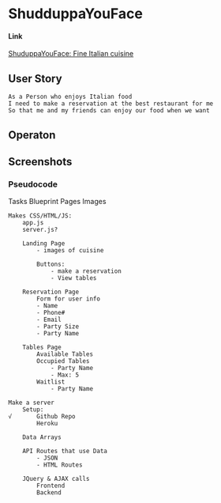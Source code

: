 # ShudduppaYouFace

#### Link
[ShuduppaYouFace: Fine Italian cuisine](https://n0matic.github.io/ShudduppaYouFace/)

## User Story

```````
As a Person who enjoys Italian food
I need to make a reservation at the best restaurant for me
So that me and my friends can enjoy our food when we want
```````

## Operaton

## Screenshots

### Pseudocode


Tasks
    Blueprint Pages
        Images

    Makes CSS/HTML/JS:
        app.js
        server.js?

        Landing Page
            - images of cuisine

            Buttons:
                - make a reservation
                - View tables

        Reservation Page
            Form for user info
            - Name
            - Phone#
            - Email
            - Party Size
            - Party Name    

        Tables Page
            Available Tables
            Occupied Tables
                - Party Name
                - Max: 5
            Waitlist
                - Party Name

    Make a server
        Setup:
    √       Github Repo
            Heroku
        
        Data Arrays

        API Routes that use Data
            - JSON
            - HTML Routes
        
        JQuery & AJAX calls
            Frontend
            Backend
